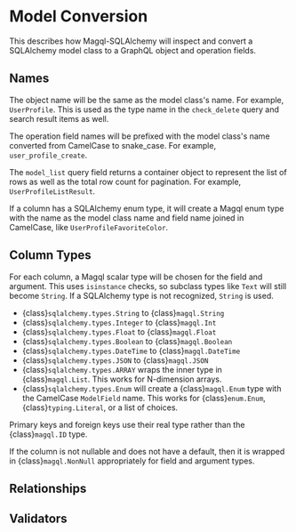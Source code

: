 Model Conversion
================

This describes how Magql-SQLAlchemy will inspect and convert a SQLAlchemy model
class to a GraphQL object and operation fields.


Names
-----

The object name will be the same as the model class's name. For example,
`UserProfile`. This is used as the type name in the `check_delete` query and
search result items as well.

The operation field names will be prefixed with the model class's name converted
from CamelCase to snake_case. For example, `user_profile_create`.

The `model_list` query field returns a container object to represent the list
of rows as well as the total row count for pagination. For example,
`UserProfileListResult`.

If a column has a SQLAlchemy enum type, it will create a Magql enum type with
the name as the model class name and field name joined in CamelCase, like
`UserProfileFavoriteColor`.


Column Types
------------

For each column, a Magql scalar type will be chosen for the field and argument.
This uses `isinstance` checks, so subclass types like `Text` will still become
`String`. If a SQLAlchemy type is not recognized, `String` is used.

-   {class}`sqlalchemy.types.String` to {class}`magql.String`
-   {class}`sqlalchemy.types.Integer` to {class}`magql.Int`
-   {class}`sqlalchemy.types.Float` to {class}`magql.Float`
-   {class}`sqlalchemy.types.Boolean` to {class}`magql.Boolean`
-   {class}`sqlalchemy.types.DateTime` to {class}`magql.DateTime`
-   {class}`sqlalchemy.types.JSON` to {class}`magql.JSON`
-   {class}`sqlalchemy.types.ARRAY` wraps the inner type in {class}`magql.List`.
    This works for N-dimension arrays.
-   {class}`sqlalchemy.types.Enum` will create a {class}`magql.Enum` type with
    the CamelCase `ModelField` name. This works for {class}`enum.Enum`,
    {class}`typing.Literal`, or a list of choices.

Primary keys and foreign keys use their real type rather than the
{class}`magql.ID` type.

If the column is not nullable and does not have a default, then it is wrapped
in {class}`magql.NonNull` appropriately for field and argument types.


Relationships
-------------




Validators
----------
